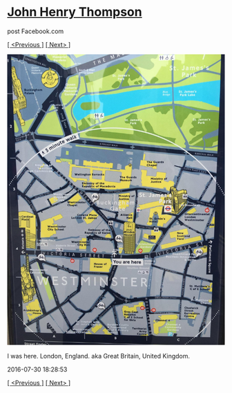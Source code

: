 # [John Henry Thompson](../README.md)
post Facebook.com

[[ <Previous ]](2016-07-30-3.md) [[ Next> ]](2016-07-30-5.md)

[![](../media/2016-07-30/Timeline-Photos-I-was-here-London-England-aka-Great-Britain-Unit.jpg)](../README.md)

I was here. London, England. aka  Great Britain, United Kingdom.

2016-07-30 18:28:53

[[ <Previous ]](2016-07-30-3.md) [[ Next> ]](2016-07-30-5.md)